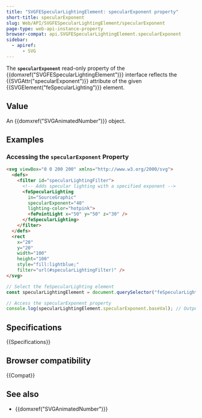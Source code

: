 ```yaml
---
title: "SVGFESpecularLightingElement: specularExponent property"
short-title: specularExponent
slug: Web/API/SVGFESpecularLightingElement/specularExponent
page-type: web-api-instance-property
browser-compat: api.SVGFESpecularLightingElement.specularExponent
sidebar:
  - apiref:
      - SVG
---
```


The **`specularExponent`** read-only property of the {{domxref("SVGFESpecularLightingElement")}} interface reflects the {{SVGAttr("specularExponent")}} attribute of the given {{SVGElement("feSpecularLighting")}} element.

## Value

An {{domxref("SVGAnimatedNumber")}} object.

## Examples

### Accessing the `specularExponent` Property

```html
<svg viewBox="0 0 200 200" xmlns="http://www.w3.org/2000/svg">
  <defs>
    <filter id="specularLightingFilter">
      <!-- Adds specular lighting with a specified exponent -->
      <feSpecularLighting
        in="SourceGraphic"
        specularExponent="40"
        lighting-color="hotpink">
        <fePointLight x="50" y="50" z="30" />
      </feSpecularLighting>
    </filter>
  </defs>
  <rect
    x="20"
    y="20"
    width="100"
    height="100"
    style="fill:lightblue;"
    filter="url(#specularLightingFilter)" />
</svg>
```

```js
// Select the feSpecularLighting element
const specularLightingElement = document.querySelector("feSpecularLighting");

// Access the specularExponent property
console.log(specularLightingElement.specularExponent.baseVal); // Output: 40
```

## Specifications

{{Specifications}}

## Browser compatibility

{{Compat}}

## See also

- {{domxref("SVGAnimatedNumber")}}
